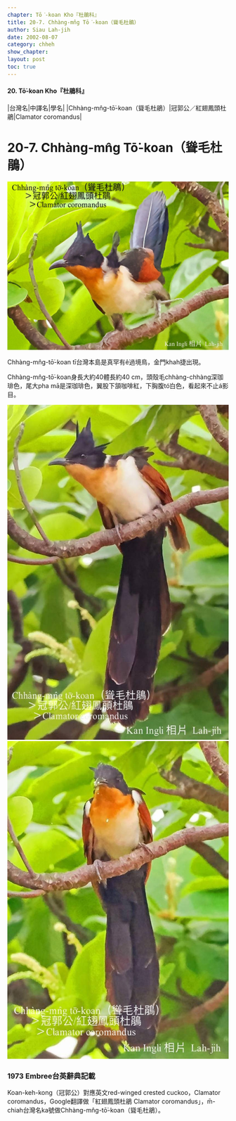 ```yaml
---
chapter: Tō͘-koan Kho『杜鵑科』
title: 20-7. Chhàng-mn̂g Tō͘-koan（聳毛杜鵑）
author: Siau Lah-jih
date: 2002-08-07
category: chheh
show_chapter: 
layout: post
toc: true
---
```


#### 20. Tō͘-koan Kho『杜鵑科』


|台灣名|中譯名|學名|
|Chhàng-mn̂g-tō͘-koan（聳毛杜鵑）|冠郭公／紅翅鳳頭杜鵑|Clamator coromandus|


# 20-7. Chhàng-mn̂g Tō͘-koan（聳毛杜鵑）

![](../too5/20/20-7-3.聳毛杜鵑4137.jpg)


Chhàng-mn̂g-tō͘-koan tī台灣本島是真罕有ê過境鳥，金門khah捷出現。

Chhàng-mn̂g-tō͘-koan身長大約40體長約40 cm，頭殼毛chhàng-chhàng深珈琲色，尾大pha mā是深珈琲色，翼股下頷咖啡紅，下胸腹tó͘白色，看起來不止á影目。


![](../too5/20/20-7-1.聳毛杜鵑4135.jpg)
![](../too5/20/20-7-2.聳毛杜鵑4136.jpg)



### 1973 Embree台英辭典記載

Koan-keh-kong（冠郭公）對應英文red-winged crested cuckoo，Clamator coromandus，Google翻譯做「紅翅鳳頭杜鵑 Clamator coromandus」，m̄-chiah台灣名ka號做Chhàng-mn̂g-tō͘-koan（聳毛杜鵑）。



